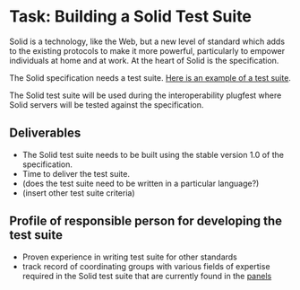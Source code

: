 # Task: Building a Solid Test Suite 
Solid is a technology, like the Web, but a new level of standard which adds to the existing protocols to make it more powerful, particularly to empower individuals at home and at work. At the heart of Solid is the specification. 

The Solid specification needs a test suite. [Here is an example of a test suite](https://linkedresearch.org/ldn/tests/summary). 

The Solid test suite will be used during the interoperability plugfest where Solid servers will be tested against the specification. 

## Deliverables 
* The Solid test suite needs to be built using the stable version 1.0 of the specification. 
* Time to deliver the test suite. 
* (does the test suite need to be written in a particular language?) 
* (insert other test suite criteria) 

## Profile of responsible person for developing the test suite
* Proven experience in writing test suite for other standards 
* track record of coordinating groups with various fields of expertise required in the Solid test suite that are currently found in the [panels](https://github.com/solid/process/blob/master/panels.md) 


